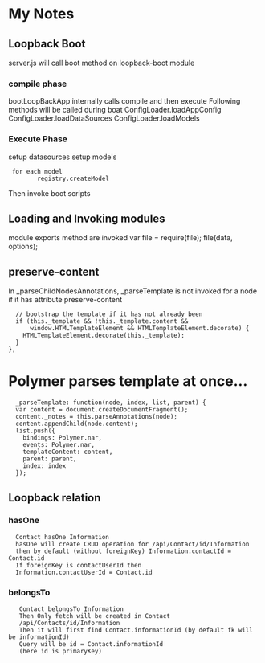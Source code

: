 # My Notes 
## Loopback Boot

server.js will call boot method on loopback-boot module

### compile phase
bootLoopBackApp internally calls compile and then execute
Following methods will be called during boat
ConfigLoader.loadAppConfig
ConfigLoader.loadDataSources
ConfigLoader.loadModels

### Execute Phase

setup datasources
setup models
```
 for each model 
        registry.createModel
```
Then invoke boot scripts
    
## Loading and Invoking modules
module exports method are invoked 
var file = require(file);
file(data, options);


## preserve-content
In _parseChildNodesAnnotations, _parseTemplate is not invoked for a node if it has attribute preserve-content


      // bootstrap the template if it has not already been
      if (this._template && !this._template.content &&
          window.HTMLTemplateElement && HTMLTemplateElement.decorate) {
        HTMLTemplateElement.decorate(this._template);
      }
    },
    
 # Polymer parses template at once...
      _parseTemplate: function(node, index, list, parent) {
      var content = document.createDocumentFragment();
      content._notes = this.parseAnnotations(node);
      content.appendChild(node.content);
      list.push({
        bindings: Polymer.nar,
        events: Polymer.nar,
        templateContent: content,
        parent: parent,
        index: index
      });
      
   ## Loopback relation
   
### hasOne
      Contact hasOne Information
      hasOne will create CRUD operation for /api/Contact/id/Information
      then by default (without foreignKey) Information.contactId = Contact.id
      If foreignKey is contactUserId then
      Information.contactUserId = Contact.id
   
### belongsTo
   
       Contact belongsTo Information
       Then Only fetch will be created in Contact
       /api/Contacts/id/Information
       Then it will first find Contact.informationId (by default fk will be informationId)
       Query will be id = Contact.informationId
       (here id is primaryKey)
   
   
   
   
   





